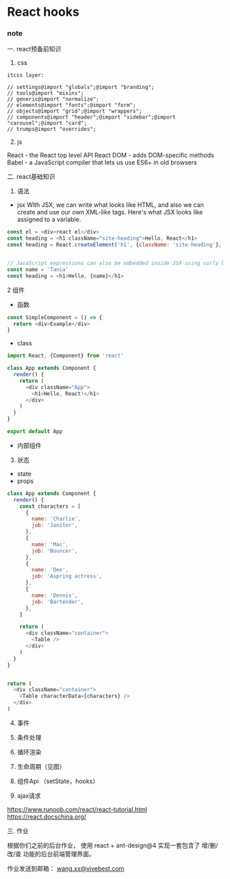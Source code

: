 # React hooks

### note
一. react预备前知识
1. css
```
itcss layer:

// settings@import "globals";@import "branding";
// tools@import "mixins";
// generic@import "normalize";
// elements@import "fonts";@import "form";
// objects@import "grid";@import "wrappers";
// components@import "header";@import "sidebar";@import "carousel";@import "card";
// trumps@import "overrides";
```
2. js

React - the React top level API
React DOM - adds DOM-specific methods
Babel - a JavaScript compiler that lets us use ES6+ in old browsers

二. react基础知识

1. 语法
- jsx
With JSX, we can write what looks like HTML, and also we can create and use our own XML-like tags. Here's what JSX looks like assigned to a variable.
```js
const el = <div>react el</div>
const heading = <h1 className="site-heading">Hello, React</h1>
const heading = React.createElement('h1', {className: 'site-heading'}, 'Hello, React!')


// JavaScript expressions can also be embedded inside JSX using curly braces, including variables, functions, and properties.
const name = 'Tania'
const heading = <h1>Hello, {name}</h1>

```

2 组件
  + 函数
```js
const SimpleComponent = () => {
  return <div>Example</div>
}
```
  + class
```js
import React, {Component} from 'react'

class App extends Component {
  render() {
    return (
      <div className="App">
        <h1>Hello, React!</h1>
      </div>
    )
  }
}

export default App
```
  + 内部组件

3. 状态
- state
- props

```js
class App extends Component {
  render() {
    const characters = [
      {
        name: 'Charlie',
        job: 'Janitor',
      },
      {
        name: 'Mac',
        job: 'Bouncer',
      },
      {
        name: 'Dee',
        job: 'Aspring actress',
      },
      {
        name: 'Dennis',
        job: 'Bartender',
      },
    ]

    return (
      <div className="container">
        <Table />
      </div>
    )
  }
}


return (
  <div className="container">
    <Table characterData={characters} />
  </div>
)

```

4. 事件

5. 条件处理

6. 循环渲染

7. 生命周期（见图）

8. 组件Api （setState，hooks）

9. ajax请求
























https://www.runoob.com/react/react-tutorial.html
https://react.docschina.org/





三. 作业

根据你们之前的后台作业，
使用 react + ant-design@4 实现一套包含了 增/删/改/查 功能的后台前端管理界面。

作业发送到邮箱： wang.xx@vivebest.com
